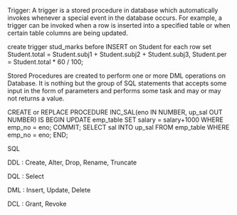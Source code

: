 Trigger: A trigger is a stored procedure in database which automatically invokes whenever a special event in the database occurs. For example, a trigger can be invoked when a row is inserted into a specified table or when certain table columns are being updated.

create trigger stud_marks
before INSERT
on
Student
for each row
set Student.total = Student.subj1 + Student.subj2 + Student.subj3, Student.per = Student.total * 60 / 100;

Stored Procedures are created to perform one or more DML operations on Database. It is nothing but the group of SQL statements that accepts some input in the form of parameters and performs some task and may or may not returns a value.

CREATE or REPLACE PROCEDURE INC_SAL(eno IN NUMBER, up_sal OUT NUMBER)
IS
BEGIN
UPDATE emp_table SET salary = salary+1000 WHERE emp_no = eno;
COMMIT;
SELECT sal INTO up_sal FROM emp_table WHERE emp_no = eno;
END; 



SQL

DDL : Create, Alter, Drop, Rename, Truncate

DQL : Select

DML : Insert, Update, Delete

DCL : Grant, Revoke